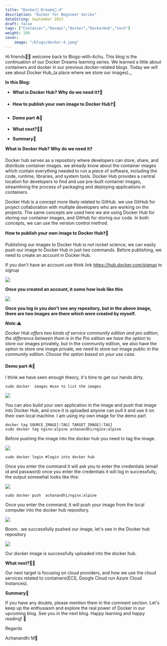 ```yaml
---
title: "Docker🐬 Dreams💭-4"
description: "Docker for Begineer Series"
dateString: September 2023
draft: false
tags: ["Contanier","Devops","Docker","DockerHub","tech"]
weight: 104
cover:
    image: "/blogs/docker-4.jpeg"
---
```



Hi friends🙋‍♂️ welcome back to Blogs-with-Achu. This blog is the continuation of our Docker Dreams learning series. We learned a little about containers and docker in our previous docker-related blogs. Today we will see about Docker Hub_(a place where we store our images)._

**In this Blog:**

- **What is Docker Hub? Why do we need it**❓**🤔**

- **How to publish your own image to Docker Hub**❓**🤔**

- **Demo part ⛵️🚀**

- **What next?🌈🚀**

- **Summary**🏁

**What is Docker Hub? Why do we need it**❓

Docker hub serves as a repository where developers can store, share, and distribute container images. we already know about the container images which contain everything needed to run a piece of software, including the code, runtime, libraries, and system tools. Docker Hub provides a central location for developers to find and use pre-built container images, streamlining the process of packaging and deploying applications in containers.

Docker Hub is a concept more likely related to GitHub. we use GitHub for project collaboration with multiple developers who are working on the projects. The same concepts are used here we are using Docker Hub for storing our container images, and GitHub for storing our code. In both concepts, we can use the version control method.

**How to publish your own image to Docker Hub**❓**🤔**

Publishing our images to Docker Hub is not rocket science, we can easily push our image to Docker Hub in just two commands. Before publishing, we need to create an account in Docker Hub.

If you don't have an account use think link https://hub.docker.com/signup to signup

![](/my-demo-portfolio/static/blogs/dockerhub-home.png)

**Once you created an account, it some how look like this**

![](/my-demo-portfolio/static/blogs/dockerhub-home-2.png)

**Once you log in you don't see any repository, but in the above image, there are two images are there which were created by myself.**

**_Note:_**⚠️

_Docker Hub offers two kinds of service community edition and pro edition, the difference between them is in the Pro edition we have the option_ to store our images privately, but in the community edition, we also have the option to store one image private, we need to store our image public in the _community edition. Choose the option based on your use case._

**Demo part ⛵️🚀**

I think we have seen enough theory, it's time to get our hands dirty.

```
sudo docker  images #use to list the images
```

![](/my-demo-portfolio/static/blogs/terminal.png)

You can also build your own application in the image and push that image into Docker Hub, and once it is uploaded anyone can pull it and use it on their own local machine. I am using my own image for the demo part

```
docker tag SOURCE_IMAGE[:TAG] TARGET_IMAGE[:TAG]
sudo docker tag nginx:alpine achanandhi/nginx:alpine
```

Before pushing the image into the docker hub you need to tag the image.

![](/my-demo-portfolio/static/blogs/terminal-1.png)

```
sudo docker login #login into docker hub
```

Once you enter the command it will ask you to enter the credentials (email id and password) once you enter the credentials it will log in successfully, the output somewhat looks like this:

![](/my-demo-portfolio/static/blogs/terminal-02.png)

```
sudo docker push  achanandhi/nginx:alpine
```

Once you enter the command, it will push your image from the local computer into the docker hub repository.

![](/my-demo-portfolio/static/blogs/terminal-03.png)

Boom.. we successfully pushed our image, let's see in the Docker hub repository

![](/my-demo-portfolio/static/blogs/dockerhub-home-3.png)

Our docker image is successfully uploaded into the docker hub.

**What next?🌈🚀**

Our next target is focusing on cloud providers, and how we use the cloud services related to containers(ECS, Google Cloud run Azure Cloud Instances).

**Summary**🏁

If you have any doubts, please mention them in the comment section. Let's keep up the enthusiasm and explore the real power of Docker in our upcoming blog. See you in the next blog. Happy learning and happy reading! 📖

Regards

Achanandhi M👦
